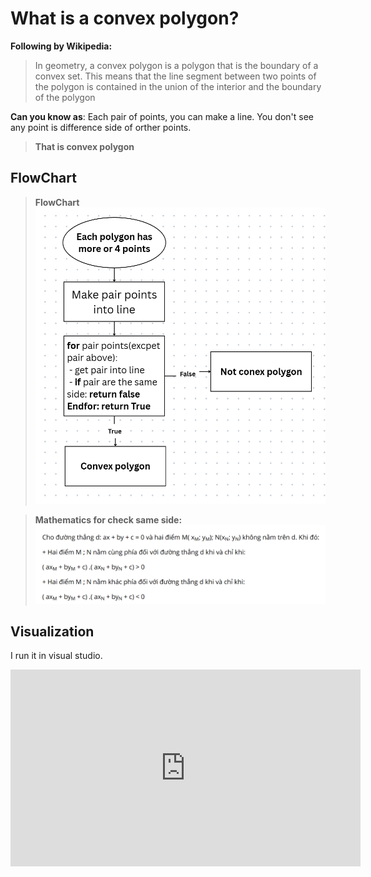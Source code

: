 # What is a convex polygon?
**Following by Wikipedia:**
> In geometry, a convex polygon is a polygon that is the boundary of a convex set. This means that the line segment between two points of the polygon is contained in the union of the interior and the boundary of the polygon

**Can you know as**: Each pair of points, you can make a line. You don't see any point is difference side of orther points.
> **That is convex polygon**

## FlowChart
> **FlowChart**
> <img src="images/flowchart.png" alt="FlowChart">

> **Mathematics for check same side:**
> <img src="images/math.png" alt="FlowChart">


## Visualization
I run it in visual studio.
<iframe width="560" height="315" src="https://www.youtube.com/watch?v=G_FqE0H0ZZA" 
frameborder="0" allow="accelerometer; autoplay; clipboard-write; encrypted-media; gyroscope; picture-in-picture" allowfullscreen>
</iframe>
